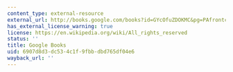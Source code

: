 ```yaml
---
content_type: external-resource
external_url: http://books.google.com/books?id=GYcOfuZDOKMC&pg=PAfrontcover
has_external_license_warning: true
license: https://en.wikipedia.org/wiki/All_rights_reserved
status: ''
title: Google Books
uid: 6907d8d3-dc53-4c1f-9fbb-dbd765df04e6
wayback_url: ''
---
```


